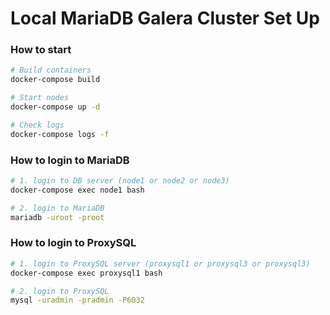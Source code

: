 # Local MariaDB Galera Cluster Set Up
### How to start
```bash
# Build containers
docker-compose build

# Start nodes
docker-compose up -d

# Check logs
docker-compose logs -f
```

### How to login to MariaDB
```bash
# 1. login to DB server (node1 or node2 or node3)
docker-compose exec node1 bash

# 2. login to MariaDB
mariadb -uroot -proot
```

### How to login to ProxySQL
```bash
# 1. login to ProxySQL server (proxysql1 or proxysql3 or proxysql3)
docker-compose exec proxysql1 bash

# 2. login to ProxySQL
mysql -uradmin -pradmin -P6032
```
